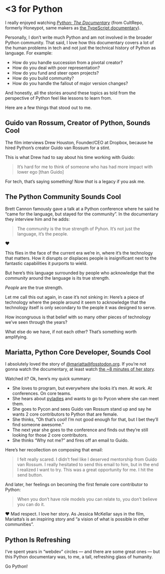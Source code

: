 # <3 for Python

I really enjoyed watching [_Python: The Documentary_](https://www.youtube.com/watch?v=GfH4QL4VqJ0) (from CultRepo, formerly Honeypot, same makers as [the TypeScript documentary](https://blog.jim-nielsen.com/2023/the-flavors-of-typescript/)).

Personally, I don’t write much Python and am not involved in the broader Python community. That said, I love how this documentary covers a lot of the human problems in tech and not just the technical history of Python as language. For example:

- How do you handle succession from a pivotal creator?
- How do you deal with poor representation?
- How do you fund and steer open projects?
- How do you build community?
- How do you handle the fallout of major version changes?

And honestly, all the stories around these topics as told from the perspective of Python feel like lessons to learn from.

Here are a few things that stood out to me.

## Guido van Rossum, Creator of Python, Sounds Cool

The film interviews Drew Houston, Founder/CEO at Dropbox, because he hired Python’s creator Guido van Rossum for a stint.

This is what Drew had to say about his time working with Guido:

> It’s hard for me to think of someone who has had more impact with lower ego [than Guido]

For tech, that’s saying something! Now _that_ is a legacy if you ask me.

## The Python Community Sounds Cool

Brett Cannon famously gave a talk at a Python conference where he said he “came for the language, but stayed for the community”. In the documentary they interview him and he adds: 

> The community is the true strength of Pyhon. It’s not just the language, it’s the people.

❤️

This flies in the face of the current era we’re in, where it’s the technology that matters. How it disrupts or displaces people is insignificant next to the fantastic capabilities it purports to wield.

But here’s this language surrounded by people who acknowledge that the _community_ around the language is its true strength.

_People_ are the true strength.

Let me call this out again, in case it’s not sinking in: Here’s a piece of technology where the people around it seem to acknowledge that the technology itself is only secondary to the people it was designed to serve.

How incongruous is that belief with so many other pieces of technology we’ve seen through the years?

What else do we have, if not each other? That’s something worth amplifying.

## Mariatta, Python Core Developer, Sounds Cool

I absolutely loved the story of [@mariatta@fosstodon.org](https://fosstodon.org/@mariatta). If you’re not gonna watch the documentary, at least watch [the ~8 minutes of her story](https://youtu.be/GfH4QL4VqJ0?t=3513).

Watched it? Ok, here’s my quick summary:

- She loves to program, but everywhere she looks it’s men. At work. At conferences. On core teams.
- She hears about [pyladies](https://pyladies.com) and wants to go to Pycon where she can meet them.
- She goes to Pycon and sees Guido van Rossum stand up and say he wants 2 core contributors to Python that are female.
- She thinks, “Oh that’s cool! I’m not good enough for that, but I bet they’ll find someone awesome.”
- The next year she goes to the conference and finds out they’re still looking for those 2 core contributors.
- She thinks “Why not me?” and fires off an email to Guido.

Here’s her recollection on composing that email:

> I felt really scared. I didn’t feel like I deserved mentorship from Guido van Rossum. I really hesitated to send this email to him, but in the end I realized I want to try. This was a great opportunity for me. I hit the send button.

And later, her feelings on becoming the first female core contributor to Python:

> When you don’t have role models you can relate to, you don’t believe you can do it.

❤️ Mad respect. I love her story. As Jessica McKellar says in the film, Mariatta’s is an inspiring story and “a vision of what is possible in other communities”.

## Python Is Refreshing

I’ve spent years in “webdev” circles — and there are some great ones — but this Python documentary was, to me, a tall, refreshing glass of humanity.

Go Python!